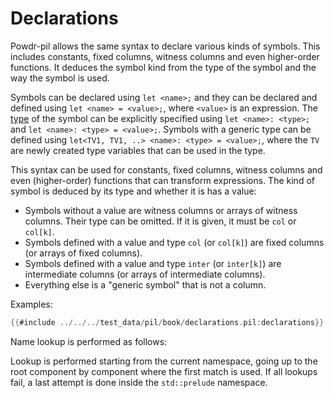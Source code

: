 # Declarations

Powdr-pil allows the same syntax to declare various kinds of symbols. This includes
constants, fixed columns, witness columns and even higher-order functions. It deduces the symbol kind
from the type of the symbol and the way the symbol is used.

Symbols can be declared using ``let <name>;`` and they can be declared and defined
using ``let <name> = <value>;``, where ``<value>`` is an expression. The [type](./types.md) of the symbol
can be explicitly specified using ``let <name>: <type>;`` and ``let <name>: <type> = <value>;``.
Symbols with a generic type can be defined using ``let<TV1, TV1, ..> <name>: <type> = <value>;``,
where the `TV` are newly created type variables that can be used in the type.

This syntax can be used for constants, fixed columns, witness columns and even (higher-order)
functions that can transform expressions. The kind of symbol is deduced by its type and whether
it is has a value:

- Symbols without a value are witness columns or arrays of witness columns. Their type can be omitted. If it is given, it must be ``col`` or ``col[k]``.
- Symbols defined with a value and type ``col`` (or ``col[k]``) are fixed columns (or arrays of fixed columns).
- Symbols defined with a value and type ``inter`` (or ``inter[k]``) are intermediate columns (or arrays of intermediate columns).
- Everything else is a "generic symbol" that is not a column.

Examples:


```rust
{{#include ../../../test_data/pil/book/declarations.pil:declarations}}
```

Name lookup is performed as follows:

Lookup is performed starting from the current namespace, going up to the root component by component
where the first match is used. If all lookups fail, a last attempt is done
inside the ``std::prelude`` namespace.